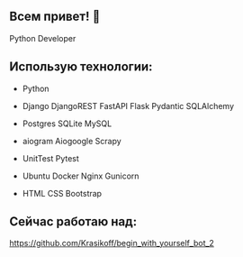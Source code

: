 ## Всем привет! 👋

Python Developer

## Использую технологии:

* Python

* Django DjangoREST FastAPI Flask  Pydantic SQLAlchemy

* Postgres SQLite MySQL

* aiogram Aiogoogle Scrapy

* UnitTest Pytest

* Ubuntu Docker Nginx Gunicorn

* HTML CSS Bootstrap

## Сейчас работаю над:

https://github.com/Krasikoff/begin_with_yourself_bot_2

<!--
**Krasikoff/Krasikoff** is a ✨ _special_ ✨ repository because its `README.md` (this file) appears on your GitHub profile.

Here are some ideas to get you started:

- 🔭 I’m currently working on ...
- 🌱 I’m currently learning ...
- 👯 I’m looking to collaborate on ...
- 🤔 I’m looking for help with ...
- 💬 Ask me about ...
- 📫 How to reach me: ...
- 😄 Pronouns: ...
- ⚡ Fun fact: ...
-->
